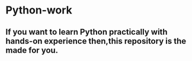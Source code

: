 # Python-work

## If you want to learn Python practically with hands-on experience then,this repository is the made for you.
